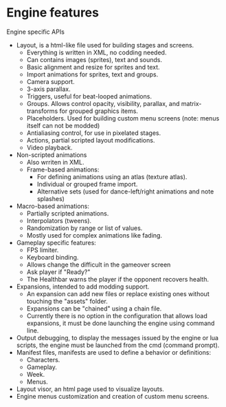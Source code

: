 # Engine features

Engine specific APIs

* Layout, is a html-like file used for building stages and screens.
  * Everything is written in XML, no codding needed.
  * Can contains images (sprites), text and sounds.
  * Basic alignment and resize for sprites and text.
  * Import animations for sprites, text and groups.
  * Camera support.
  * 3-axis parallax.
  * Triggers, useful for beat-looped animations.
  * Groups. Allows control opacity, visibility, parallax, and matrix-transforms for grouped graphics items.
  * Placeholders. Used for building custom menu screens (note: menus itself can not be modded)
  * Antialiasing control, for use in pixelated stages.
  * Actions, partial scripted layout modifications.
  * Video playback.
* Non-scripted animations
  * Also wrriten in XML.
  * Frame-based animations:
    * For defining animations using an atlas (texture atlas).
    * Individual or grouped frame import.
    * Alternative sets (used for dance-left/right animations and note splashes)
* Macro-based animations:
  * Partially scripted animations.
  * Interpolators (tweens).
  * Randomization by range or list of values.
  * Mostly used for complex animations like fading.
* Gameplay specific features:
  * FPS limiter.
  * Keyboard binding.
  * Allows change the difficult in the gameover screen
  * Ask player if "Ready?"
  * The Healthbar warns the player if the opponent recovers health.
* Expansions, intended to add modding support.
  * An expansion can add new files or replace existing ones without touching the "assets" folder.
  * Expansions can be "chained" using a chain file.
  * Currently there is no option in the configuration that allows load expansions, it must be done launching the engine using command line.
* Output debugging, to display the messages issued by the engine or lua scripts, the engine must be launched from the cmd (command prompt).
* Manifest files, manifests are used to define a behavior or definitions:
  * Characters.
  * Gameplay.
  * Week.
  * Menus.
* Layout visor, an html page used to visualize layouts.
* Engine menus customization and creation of custom menu screens.
